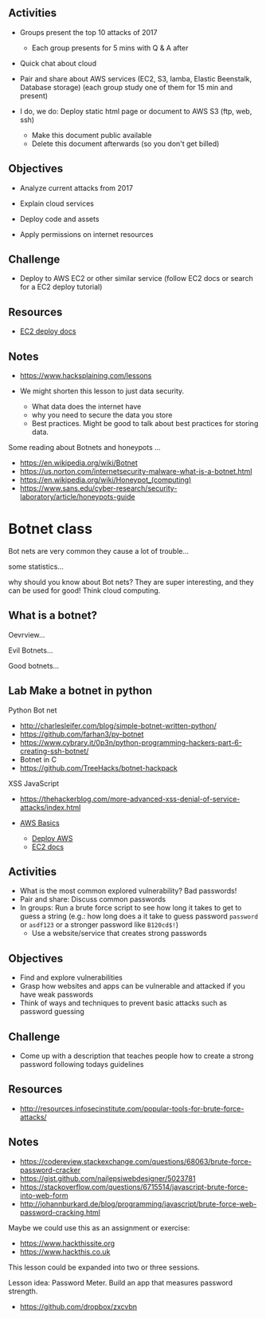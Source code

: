



## Activities
  - Groups present the top 10 attacks of 2017
    - Each group presents for 5 mins with Q & A after

  - Quick chat about cloud
  - Pair and share about AWS services (EC2, S3, lamba, Elastic Beenstalk, Database storage)
    (each group study one of them for 15 min and present)
  - I do, we do: Deploy static html page or document to AWS S3 (ftp, web, ssh)
    - Make this document public available
    - Delete this document afterwards (so you don't get billed)

## Objectives
  - Analyze current attacks from 2017

  - Explain cloud services
  - Deploy code and assets
  - Apply permissions on internet resources

## Challenge
  - Deploy to AWS EC2 or other similar service
    (follow EC2 docs or search for a EC2 deploy tutorial)

## Resources
  - [EC2 deploy docs](https://aws.amazon.com/documentation/ec2/)




## Notes

- https://www.hacksplaining.com/lessons


- We might shorten this lesson to just data security.
  - What data does the internet have
  - why you need to secure the data you store
  - Best practices. Might be good to talk about best practices for storing data.
  
  
Some reading about Botnets and honeypots ...
  - https://en.wikipedia.org/wiki/Botnet
  - https://us.norton.com/internetsecurity-malware-what-is-a-botnet.html
  - https://en.wikipedia.org/wiki/Honeypot_(computing)
  - https://www.sans.edu/cyber-research/security-laboratory/article/honeypots-guide
  

# Botnet class 

Bot nets are very common they cause a lot of trouble... 

some statistics...

why should you know about Bot nets? They are super interesting, and 
they can be used for good! Think cloud computing. 

## What is a botnet? 

Oevrview...

Evil Botnets...

Good botnets...

## Lab Make a botnet in python

Python Bot net
 - http://charlesleifer.com/blog/simple-botnet-written-python/
 - https://github.com/farhan3/py-botnet
 - https://www.cybrary.it/0p3n/python-programming-hackers-part-6-creating-ssh-botnet/
- Botnet in C
 - https://github.com/TreeHacks/botnet-hackpack
 
XSS JavaScript
- https://thehackerblog.com/more-advanced-xss-denial-of-service-attacks/index.html

- [AWS Basics](https://www.inqdo.com/aws-explained-the-basics/?lang=en)
  - [Deploy AWS](https://aws.amazon.com/getting-started/tutorials/deploy-code-vm/)
  - [EC2 docs](https://aws.amazon.com/documentation/ec2/)







## Activities
  - What is the most common explored vulnerability? Bad passwords!
  - Pair and share: Discuss common passwords
  - In groups: Run a brute force script to see how long it takes to get to guess a string
    (e.g.: how long does a it take to guess password `password` or `asdf123` or a stronger password like `B120cd$!`)
    - Use a website/service that creates strong passwords

## Objectives
  - Find and explore vulnerabilities
  - Grasp how websites and apps can be vulnerable and attacked if you have weak passwords
  - Think of ways and techniques to prevent basic attacks such as password guessing

## Challenge
  - Come up with a description that teaches people how to create a strong password following todays guidelines

## Resources
  - http://resources.infosecinstitute.com/popular-tools-for-brute-force-attacks/

## Notes
  - https://codereview.stackexchange.com/questions/68063/brute-force-password-cracker
  - https://gist.github.com/najlepsiwebdesigner/5023781
  - https://stackoverflow.com/questions/6715514/javascript-brute-force-into-web-form
  - http://johannburkard.de/blog/programming/javascript/brute-force-web-password-cracking.html

Maybe we could use this as an assignment or exercise:

- https://www.hackthissite.org
- https://www.hackthis.co.uk

This lesson could be expanded into two or three sessions.

Lesson idea: Password Meter. Build an app that measures password strength.

- https://github.com/dropbox/zxcvbn
